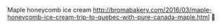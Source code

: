 Maple honeycomb ice cream	http://bromabakery.com/2016/03/maple-honeycomb-ice-cream-trip-to-quebec-with-pure-canada-maple.html	
਍